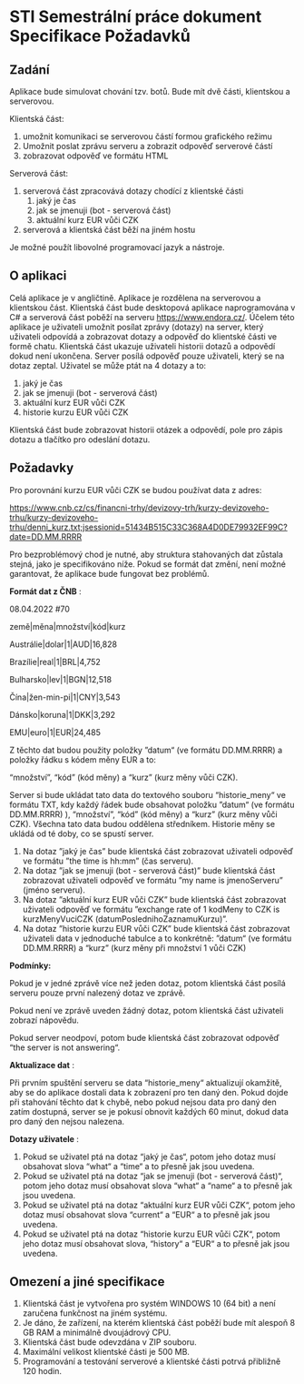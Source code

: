 # STI Semestrální práce dokument Specifikace Požadavků


## Zadání

Aplikace bude simulovat chování tzv. botů. Bude mít dvě části, klientskou a serverovou.

Klientská část:

1. umožnit komunikaci se serverovou částí formou grafického režimu
2. Umožnit poslat zprávu serveru a zobrazit odpověď serverové částí
3. zobrazovat odpověď ve formátu HTML

Serverová část:

1. serverová část zpracovává dotazy chodící z klientské části
    1. jaký je čas
    2. jak se jmenuji (bot - serverová část)
    3. aktuální kurz EUR vůči CZK
2. serverová a klientská část běží na jiném hostu

Je možné použít libovolné programovací jazyk a nástroje.


## O aplikaci

Celá aplikace je v angličtině. Aplikace je rozdělena na serverovou a klientskou část.
Klientská část bude desktopová aplikace naprogramována v C# a serverová část poběží na
serveru https://www.endora.cz/. Účelem této aplikace je uživateli umožnit posílat zprávy
(dotazy) na server, který uživateli odpovídá a zobrazovat dotazy a odpověď do klientské části
ve formě chatu. Klientská část ukazuje uživateli historii dotazů a odpovědí dokud není
ukončena. Server posílá odpověď pouze uživateli, který se na dotaz zeptal. Uživatel se může
ptát na 4 dotazy a to:

1. jaký je čas
2. jak se jmenuji (bot - serverová část)
3. aktuální kurz EUR vůči CZK
4. historie kurzu EUR vůči CZK

Klientská část bude zobrazovat historii otázek a odpovědí, pole pro zápis dotazu a tlačítko
pro odeslání dotazu.


## Požadavky

Pro porovnání kurzu EUR vůči CZK se budou používat data z adres:

https://www.cnb.cz/cs/financni-trhy/devizovy-trh/kurzy-devizoveho-trhu/kurzy-devizoveho-trhu/denni_kurz.txt;jsessionid=51434B515C33C368A4D0DE79932EF99C?date=DD.MM.RRRR

Pro bezproblémový chod je nutné, aby struktura stahovaných dat zůstala stejná, jako je
specifikováno níže. Pokud se formát dat změní, není možné garantovat, že aplikace bude
fungovat bez problémů.

**Formát dat z ČNB** :

08.04.2022 #70

země|měna|množství|kód|kurz

Austrálie|dolar|1|AUD|16,828

Brazílie|real|1|BRL|4,752

Bulharsko|lev|1|BGN|12,518

Čína|žen-min-pi|1|CNY|3,543

Dánsko|koruna|1|DKK|3,292

EMU|euro|1|EUR|24,485

Z těchto dat budou použity položky ”datum“ (ve formátu DD.MM.RRRR) a položky řádku
s kódem měny EUR a to:

“množství”, “kód” (kód měny) a “kurz” (kurz měny vůči CZK).

Server si bude ukládat tato data do textového souboru “historie_meny“ ve formátu TXT, kdy
každý řádek bude obsahovat položku ”datum“ (ve formátu DD.MM.RRRR) ), “množství”,
“kód” (kód měny) a “kurz” (kurz měny vůči CZK). Všechna tato data budou oddělena
středníkem. Historie měny se ukládá od té doby, co se spustí server.

1. Na dotaz ”jaký je čas” bude klientská část zobrazovat uživateli odpověď ve formátu
    ”the time is hh:mm” (čas serveru).
2. Na dotaz ”jak se jmenuji (bot - serverová část)” bude klientská část zobrazovat
    uživateli odpověď ve formátu ”my name is jmenoServeru” (jméno serveru).
3. Na dotaz ”aktuální kurz EUR vůči CZK” bude klientská část zobrazovat uživateli
    odpověď ve formátu ”exchange rate of 1 kodMeny to CZK is kurzMenyVuciCZK
    (datumPoslednihoZaznamuKurzu)”.
4. Na dotaz ”historie kurzu EUR vůči CZK” bude klientská část zobrazovat uživateli
    data v jednoduché tabulce a to konkrétně:
    ”datum“ (ve formátu DD.MM.RRRR) a “kurz” (kurz měny při množství 1 vůči CZK)

**Podmínky:**

Pokud je v jedné zprávě více než jeden dotaz, potom klientská část posílá serveru
pouze první nalezený dotaz ve zprávě.

Pokud není ve zprávě uveden žádný dotaz, potom klientská část uživateli zobrazí
nápovědu.

Pokud server neodpoví, potom bude klientská část zobrazovat odpověď “the server is
not answering“.

**Aktualizace dat** :

Při prvním spuštění serveru se data “historie_meny“ aktualizují okamžitě, aby se do aplikace
dostali data k zobrazení pro ten daný den. Pokud dojde při stahování těchto dat k chybě, nebo
pokud nejsou data pro daný den zatím dostupná, server se je pokusí obnovit každých 60
minut, dokud data pro daný den nejsou nalezena.

**Dotazy uživatele** :

1. Pokud se uživatel ptá na dotaz “jaký je čas“, potom jeho dotaz musí obsahovat slova
    “what“ a “time“ a to přesně jak jsou uvedena.
2. Pokud se uživatel ptá na dotaz “jak se jmenuji (bot - serverová část)“, potom jeho
    dotaz musí obsahovat slova “what“ a “name“ a to přesně jak jsou uvedena.
3. Pokud se uživatel ptá na dotaz “aktuální kurz EUR vůči CZK“, potom jeho dotaz
    musí obsahovat slova “current“ a “EUR“ a to přesně jak jsou uvedena.
4. Pokud se uživatel ptá na dotaz “historie kurzu EUR vůči CZK“, potom jeho dotaz
    musí obsahovat slova, “history“ a “EUR“ a to přesně jak jsou uvedena.


## Omezení a jiné specifikace

1. Klientská část je vytvořena pro systém WINDOWS 10 (64 bit) a není zaručena
    funkčnost na jiném systému.
2. Je dáno, že zařízení, na kterém klientská část poběží bude mít alespoň 8 GB RAM a
    minimálně dvoujádrový CPU.
3. Klientská část bude odevzdána v ZIP souboru.
4. Maximální velikost klientské části je 500 MB.
5. Programování a testování serverové a klientské části potrvá přibližně 120 hodin.
